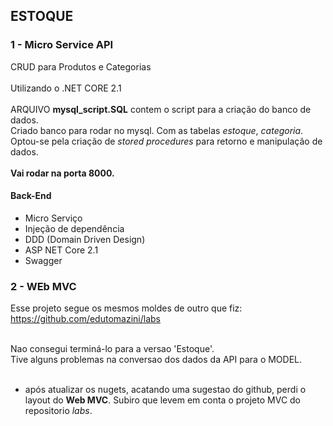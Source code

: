 ## ESTOQUE
### 1 - Micro Service API<br>
  CRUD para Produtos e Categorias <br><br>
  Utilizando o .NET CORE 2.1<br><br>
  ARQUIVO <b>mysql_script.SQL</b> contem o script para a criação do banco de dados.<br>
  Criado banco para rodar no mysql. Com as tabelas <i>estoque</i>, <i>categoria</i>. Optou-se pela criação de <i>stored procedures</i> para retorno e manipulação de dados.<br><br>
  <b>Vai rodar na porta 8000.</b>
#### Back-End
- Micro Serviço
- Injeção de dependência
- DDD (Domain Driven Design) 
- ASP NET Core 2.1
- Swagger

   
### 2 - WEb MVC<br>
Esse projeto segue os mesmos moldes de outro que fiz:<br>
https://github.com/edutomazini/labs<br><br>

Nao consegui terminá-lo para a versao 'Estoque'.<br>
Tive alguns problemas na conversao dos dados da API para o MODEL.<br><br>

* após atualizar os nugets, acatando uma sugestao do github, perdi o layout do <b>Web MVC</b>. Subiro que levem em conta o projeto MVC do repositorio <i>labs</i>.
